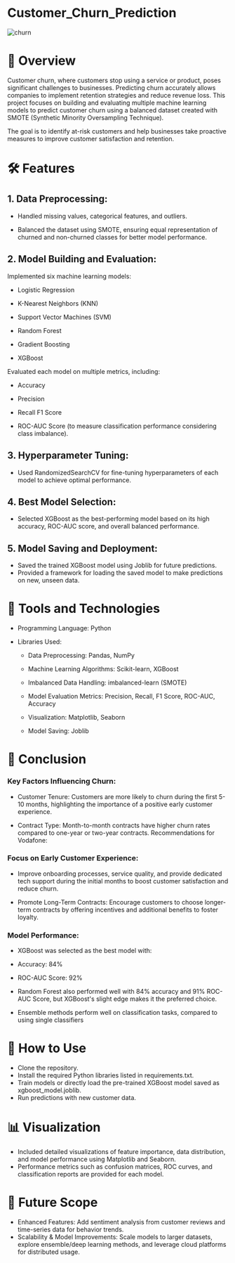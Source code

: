 # Customer_Churn_Prediction

![churn](https://github.com/user-attachments/assets/2a6dc421-3f7a-4bcd-b8a4-f90649f8265a)

# 📜  Overview 

Customer churn, where customers stop using a service or product, poses significant challenges to businesses. Predicting churn accurately allows companies to implement retention strategies and reduce revenue loss. This project focuses on building and evaluating multiple machine learning models to predict customer churn using a balanced dataset created with SMOTE (Synthetic Minority Oversampling Technique).

The goal is to identify at-risk customers and help businesses take proactive measures to improve customer satisfaction and retention.

 # 🛠 Features
 ## 1. Data Preprocessing:

 - Handled missing values, categorical features, and outliers.

- Balanced the dataset using SMOTE, ensuring equal representation of churned and non-churned classes for better model performance.

 ## 2. Model Building and Evaluation:

Implemented six machine learning models:

- Logistic Regression

- K-Nearest Neighbors (KNN)

- Support Vector Machines (SVM)

- Random Forest

- Gradient Boosting

- XGBoost

Evaluated each model on multiple metrics, including:

- Accuracy

- Precision
- Recall
F1 Score

- ROC-AUC Score (to measure classification performance considering class imbalance).
 ## 3. Hyperparameter Tuning:

- Used RandomizedSearchCV for fine-tuning hyperparameters of each model to achieve optimal performance.

 ## 4. Best Model Selection:

- Selected XGBoost as the best-performing model based on its high accuracy, ROC-AUC score, and overall balanced performance.

## 5. Model Saving and Deployment:

- Saved the trained XGBoost model using Joblib for future predictions.
- Provided a framework for loading the saved model to make predictions on new, unseen data.


 # 🔧 Tools and Technologies
- Programming Language: Python

- Libraries Used:
    - Data Preprocessing: Pandas, NumPy

    - Machine Learning Algorithms: Scikit-learn, XGBoost

    - Imbalanced Data Handling: imbalanced-learn (SMOTE)

    - Model Evaluation Metrics: Precision, Recall, F1 Score, ROC-AUC, Accuracy

    - Visualization: Matplotlib, Seaborn

    - Model Saving: Joblib

# 📝 Conclusion
 ###  Key Factors Influencing Churn:
- Customer Tenure: Customers are more likely to churn during the first 5-10 months, highlighting the importance of a positive early customer experience.

- Contract Type: Month-to-month contracts have higher churn rates compared to one-year or two-year contracts.
Recommendations for Vodafone:

### Focus on Early Customer Experience:
- Improve onboarding processes, service quality, and provide dedicated tech support during the initial months to boost customer satisfaction and reduce churn.

- Promote Long-Term Contracts:
Encourage customers to choose longer-term contracts by offering incentives and additional benefits to foster loyalty.

### Model Performance:

- XGBoost was selected as the best model with:

- Accuracy: 84%
- ROC-AUC Score: 92%
- Random Forest also performed well with 84% accuracy and  91% ROC-AUC Score, but XGBoost's slight edge makes it the preferred choice.

- Ensemble methods perform well on classification tasks, compared to using single classifiers

 # 🚀 How to Use
- Clone the repository.
- Install the required Python libraries listed in requirements.txt.
- Train models or directly load the pre-trained XGBoost model saved as xgboost_model.joblib.
- Run predictions  with new customer data.
# 📊 Visualization
- Included detailed visualizations of feature importance, data distribution, and model performance using Matplotlib and Seaborn.
- Performance metrics such as confusion matrices, ROC curves, and classification reports are provided for each model.

# 🔮 Future Scope
- Enhanced Features: Add sentiment analysis from customer reviews and time-series data for behavior trends.
- Scalability & Model Improvements: Scale models to larger datasets, explore ensemble/deep learning methods, and leverage cloud platforms for distributed usage.
